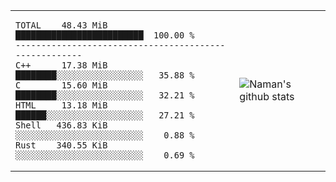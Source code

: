 <table>
  <tr>
    <td>
<div>

<!--START_SECTION:top_language-->
```text
TOTAL    48.43 MiB █████████████████████████  100.00 %
------------------------------------------------------
C++      17.38 MiB ████████░░░░░░░░░░░░░░░░░   35.88 %
C        15.60 MiB ████████░░░░░░░░░░░░░░░░░   32.21 %
HTML     13.18 MiB ██████░░░░░░░░░░░░░░░░░░░   27.21 %
Shell   436.83 KiB ░░░░░░░░░░░░░░░░░░░░░░░░░    0.88 %
Rust    340.55 KiB ░░░░░░░░░░░░░░░░░░░░░░░░░    0.69 %
```
<!--END_SECTION:top_language-->

</div>
    </td>
    <td>
       <img src="https://github-readme-stats.vercel.app/api?username=namandixit&show_icons=true&count_private=true&theme=graywhite&hide_rank=true" alt="Naman's github stats"> 
    </td>
  </tr>
</table>

<!--
**namandixit/namandixit** is a ✨ _special_ ✨ repository because its `README.md` (this file) appears on your GitHub profile.

Here are some ideas to get you started:

- 🔭 I’m currently working on ...
- 🌱 I’m currently learning ...
- 👯 I’m looking to collaborate on ...
- 🤔 I’m looking for help with ...
- 💬 Ask me about ...
- 📫 How to reach me: ...
- 😄 Pronouns: ...
- ⚡ Fun fact: ...
-->
